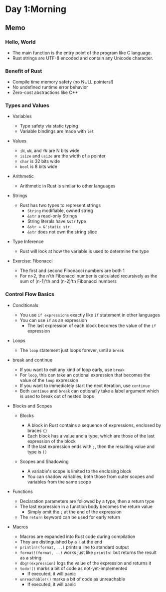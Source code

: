 # Day 1:Morning

## Memo

### Hello, World

- The main function is the entry point of the program like C language.
- Rust strings are UTF-8 encoded and contain any Unicode character.

### Benefit of Rust 

- Compile time memory safety (no NULL pointers!)
- No undefined runtime error behavior
- Zero-cost abstractions like C++

### Types and Values

- Variables
    - Type safety via static typing
    - Variable bindings are made with `let`

- Values
    - `iN`, `uN`, and `fN` are N bits wide
    - `isize` and `usize` are the width of a pointer
    - `char` is 32 bits wide
    - `bool` is 8 bits wide

- Arithmetic
    - Arithmetic in Rust is similar to other languages

- Strings
    - Rust has two types to represent strings
        - `String` modifiable, owned string
        - `&str` a read-only Strings
        - String literals have `&str` type
        - `&str = &'static str`
        - `&str` does not own the string slice

- Type Inference
    - Rust will look at how the variable is used to determine the type

- Exercise: Fibonacci
    - The first and second Fibonacci numbers are both 1
    - For n>2, the n'th Fibonacci number is calculated recursively as the sum of (n-1)'th and (n-2)'th Fibonacci numbers

### Control Flow Basics

- Conditionals
    - You use `if expressions` exactly like `if` statement in other languages
    - You can use `if` as an expression
        - The last expression of each block becomes the value of the `if` expression

- Loops
    - The `loop` statement just loops forever, until a `break`

- break and continue
    - If you want to exit any kind of loop early, use `break`
    - For `loop`, this can take an optional expression that becomes the value of the `loop` expression
    - If you want to immediately start the next iteration, use `continue`
    - Both `continue` and `break` can optionally take a label argument which is used to break out of nested loops

- Blocks and Scopes
    - Blocks
        - A block in Rust contains a sequence of expressions, enclosed by braces `{}`
        - Each block has a value and a type, which are those of the last expression of the block
        - If the last expression ends with `;`, then the resulting value and type is `()`

    - Scopes and Shadowing
        - A variable's scope is limited to the enclosing block
        - You can shadow variables, both those from outer scopes and variables from the same scope

- Functions
    - Declaration parameters are followed by a type, then a return type
    - The last expression in a function body becomes the return value
        - Simply omit the `;` at the end of the expression
    - The `return` keyword can be used for early return

- Macros
    - Macros are expanded into Rust code during compilation
    - They are distinguished by a `!` at the end
    - `println!(format, ..)` prints a line to standard output
    - `format!(format, ..)` works just like `println!` but returns the result as a string
    - `dbg!(expression)` logs the value of the expression and returns it
    - `todo!()` marks a bit of code as not-yet-implemented
        - If executed, it will panic
    - `unreachable!()` marks a bit of code as unreachable
        - If executed, it will panic
